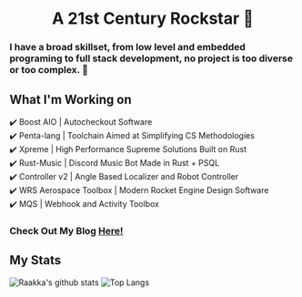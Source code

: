 <h1 align="center">A 21st Century Rockstar 🎸</h1>

### I have a broad skillset, from low level and embedded programing to full stack development, no project is too diverse or too complex. 🚀

## What I'm Working on
✔️ Boost AIO | Autocheckout Software\
✔️ Penta-lang | Toolchain Aimed at Simplifying CS Methodologies\
✔️ Xpreme | High Performance Supreme Solutions Built on Rust\
✔️ Rust-Music | Discord Music Bot Made in Rust + PSQL\
✔️ Controller v2 | Angle Based Localizer and Robot Controller\
✔️ WRS Aerospace Toolbox | Modern Rocket Engine Design Software\
✔️ MQS | Webhook and Activity Toolbox
<h3>Check Out My Blog <a href=https://xvi.cool/blog>Here!</a></h2>

## My Stats

![Raakka's github stats](https://github-readme-stats.vercel.app/api?username=Raakka&show_icons=true&theme=highcontrast&include_all_commits=true&hide=issues)
![Top Langs](https://github-readme-stats.vercel.app/api/top-langs/?username=Raakka&layout=compact&theme=highcontrast&langs_count=6)
